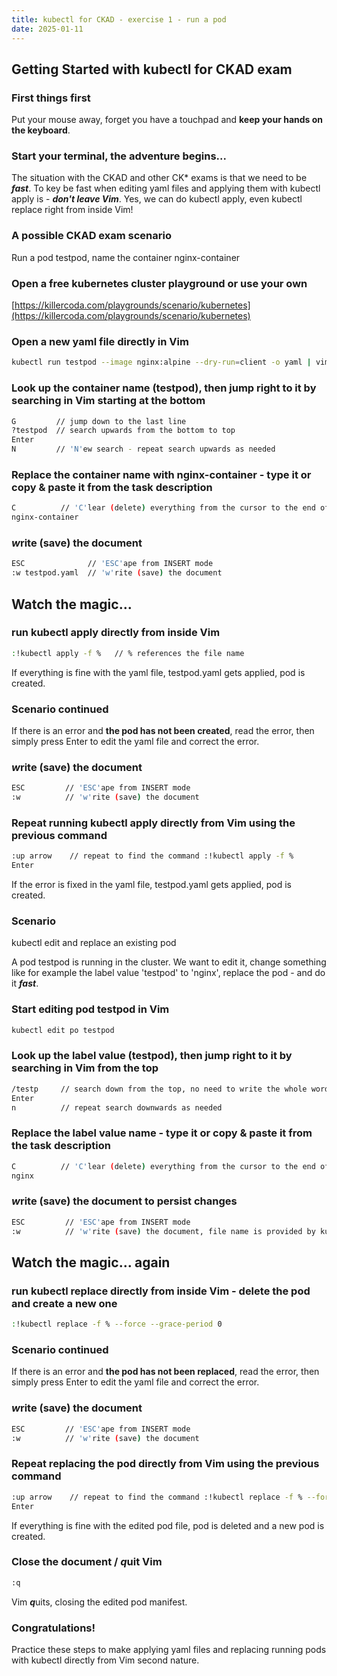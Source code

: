 ```yaml
---
title: kubectl for CKAD - exercise 1 - run a pod
date: 2025-01-11
---
```

## Getting Started with kubectl for CKAD exam

### First things first
Put your mouse away, forget you have a touchpad and **keep your hands on the keyboard**.

###  Start your terminal, the adventure begins... 

The situation with the CKAD and other CK* exams is that we need to be ***fast***.
To key be fast when editing yaml files and applying them with kubectl apply is - ***don't leave Vim***.
Yes, we can do kubectl apply, even kubectl replace right from inside Vim!

### A possible CKAD exam scenario
Run a pod testpod, name the container nginx-container

### Open a free kubernetes cluster playground or use your own
[https://killercoda.com/playgrounds/scenario/kubernetes](https://killercoda.com/playgrounds/scenario/kubernetes)

### Open a new yaml file directly in Vim
```bash
kubectl run testpod --image nginx:alpine --dry-run=client -o yaml | vim -
```

### Look up the container name (testpod), then jump right to it by searching in Vim starting at the bottom
```bash
G         // jump down to the last line
?testpod  // search upwards from the bottom to top
Enter
N         // 'N'ew search - repeat search upwards as needed
```

### Replace the container name with nginx-container - type it or copy & paste it from the task description
```bash
C          // 'C'lear (delete) everything from the cursor to the end of this line and start writing
nginx-container
```

### ***w***rite (save) the document
```bash
ESC              // 'ESC'ape from INSERT mode 
:w testpod.yaml  // 'w'rite (save) the document
```

## Watch the magic...
### run kubectl apply directly from inside Vim
```bash
:!kubectl apply -f %   // % references the file name
```

If everything is fine with the yaml file, testpod.yaml gets applied, pod is created.

### Scenario continued
If there is an error and **the pod has not been created**, read the error, then simply press Enter to edit the yaml file and correct the error.

### ***w***rite (save) the document
```bash
ESC         // 'ESC'ape from INSERT mode 
:w          // 'w'rite (save) the document
```

### Repeat running kubectl apply directly from Vim using the previous command
```bash
:up arrow    // repeat to find the command :!kubectl apply -f %
Enter
```
If the error is fixed in the yaml file, testpod.yaml gets applied, pod is created.

### Scenario
kubectl edit and replace an existing pod

A pod testpod is running in the cluster. We want to edit it, change something like for example the label value 'testpod' to 'nginx', replace the pod - and do it ***fast***.

### Start editing pod testpod in Vim
```bash
kubectl edit po testpod
```

### Look up the label value (testpod), then jump right to it by searching in Vim from the top
```bash
/testp     // search down from the top, no need to write the whole word
Enter
n          // repeat search downwards as needed
```

### Replace the label value name - type it or copy & paste it from the task description
```bash
C          // 'C'lear (delete) everything from the cursor to the end of this line and start writing
nginx
```

### ***w***rite (save) the document to persist changes
```bash
ESC         // 'ESC'ape from INSERT mode 
:w          // 'w'rite (save) the document, file name is provided by kubectl edit
```

## Watch the magic... again
### run kubectl replace directly from inside Vim - delete the pod and create a new one
```bash
:!kubectl replace -f % --force --grace-period 0
```

### Scenario continued
If there is an error and **the pod has not been replaced**, read the error, then simply press Enter to edit the yaml file and correct the error.

### ***w***rite (save) the document
```bash
ESC         // 'ESC'ape from INSERT mode 
:w          // 'w'rite (save) the document
```

### Repeat replacing the pod directly from Vim using the previous command
```bash
:up arrow    // repeat to find the command :!kubectl replace -f % --force --grace-period 0
Enter
```

If everything is fine with the edited pod file, pod is deleted and a new pod is created.

### Close the document / ***q***uit Vim
```bash
:q
```
Vim ***q***uits, closing the edited pod manifest.

### Congratulations!
Practice these steps to make applying yaml files and replacing running pods with kubectl directly from Vim second nature.
